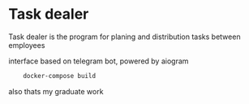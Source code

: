 # Task dealer 
Task dealer is the program for planing and distribution tasks between employees

interface based on telegram bot, powered by aiogram


```bash
    docker-compose build
```

also thats my graduate work
